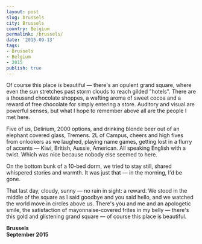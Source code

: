 ```yaml
---
layout: post
slug: brussels
city: Brussels
country: Belgium
permalink: /brussels/
date: '2015-09-13'
tags:
- Brussels
- Belgium
- 2015
publish: true
---
```


<div class="square"></div>
<div class="square-2"></div>

<p class="poem">
Of course this place is beautiful — there's an opulent grand square, where even the sun stretches past storm clouds to reach gilded "hotels". There are a thousand chocolate shoppes, a wafting aroma of sweet cocoa and a reward of free chocolate for simply entering a store. Auditory and visual are powerful senses, but what I hope to remember above all are the people I met here.

Five of us, Delirium, 2000 options, and drinking blonde beer out of an elephant covered glass, Tremens. 2L of Campus, cheers and high fives from onlookers as we laughed, playing name games, getting lost in a flurry of accents — Kiwi, British, Aussie, American. All speaking English with a twist. Which was nice because nobody else seemed to here.

On the bottom bunk of a 10-bed dorm, we tried to stay still, shared whispered stories and warmth. It was just that — in the morning, I'd be gone.

That last day, cloudy, sunny — no rain in sight: a reward. We stood in the middle of the square as I said goodbye and you said hello, and we watched the world move in circles above us. There's you and me and an apologetic smile, the satisfaction of mayonnaise-covered frites in my belly — there's this gold and glistening grand square — of course this place is beautiful.

<span class="info">
  <strong class="city">Brussels</strong><br>
  <strong class="date">September 2015</strong>
</span>
</p>